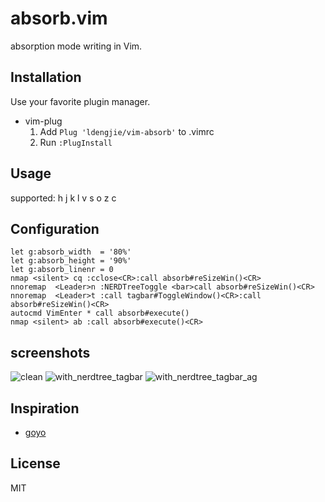 absorb.vim 
=========================================================

absorption mode writing in Vim.


Installation
------------

Use your favorite plugin manager.

- vim-plug
  1. Add `Plug 'ldengjie/vim-absorb'` to .vimrc
  2. Run `:PlugInstall`

Usage
-----

<C-W> supported: h j k l v s o z c

Configuration
-------------

```
let g:absorb_width  = '80%'  
let g:absorb_height = '90%'  
let g:absorb_linenr = 0
nmap <silent> cq :cclose<CR>:call absorb#reSizeWin()<CR>  
nnoremap  <Leader>n :NERDTreeToggle <bar>call absorb#reSizeWin()<CR>  
nnoremap  <Leader>t :call tagbar#ToggleWindow()<CR>:call absorb#reSizeWin()<CR>  
autocmd VimEnter * call absorb#execute()  
nmap <silent> ab :call absorb#execute()<CR>  
```

screenshots
-------------
![clean](./doc/clean.png)
![with_nerdtree_tagbar](./doc/with_nerdtree_tagbar.png)
![with_nerdtree_tagbar_ag](./doc/with_nerdtree_tagbar_ag.png)

Inspiration
-----------

- [goyo](https://github.com/junegunn/goyo.vim)

License
-------

MIT

